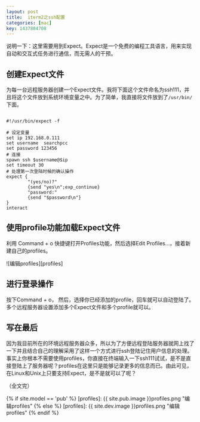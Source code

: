 ```yaml
---
layout: post
title:  iterm2之ssh配置
categories: [mac]
key: 1437804708
---
```


说明一下：这里需要用到Expect。Expect是一个免费的编程工具语言，用来实现自动和交互式任务进行通信，而无需人的干预。

## 创建Expect文件 ##

为每一台远程服务器创建一个Expect文件。我将下面这个文件命名为ssh111，并且将这个文件放到系统环境变量之中。为了简单，我直接将文件放到了```/usr/bin/```下面。

```shell

#!/usr/bin/expect -f

# 设定变量
set ip 192.168.0.111
set username  searchpcc
set password 123456
# 连接
spawn ssh $username@$ip
set timeout 30
# 处理第一次登陆时候的确认操作
expect {
        "(yes/no)?"
        {send "yes\n";exp_continue}
        "password:"
        {send "$password\n"}
}
interact

```

## 使用profile功能加载Expect文件 ##

利用 Command + o 快捷键打开Profiles功能，然后选择Edit Profiles...，接着新建自己的profiles。

![编辑profiles][profiles]

## 进行登录操作 ##

按下Command + o， 然后，选择你已经添加的profile，回车就可以自动登陆了。多个远程服务器设置添加多个Expect文件和多个profile就可以。

## 写在最后 ##

因为我目前所在的环境远程服务器众多，所以为了方便远程登陆服务器就网上找了一下并且结合自己的理解采用了这样一个方式进行ssh登陆记住用户信息的处理。事实上你根本不需要使用profiles，你直接在终端输入一下ssh111试试，是不是直接登陆上了服务器呢？profiles在这里只是能够记录更多的信息而已。由此可见，在Linux和Unix上只要支持Expect，是不是就可以了呢？

（全文完）

{% if site.model == 'pub' %}
[profiles]:   {{ site.pub.image }}profiles.png "编辑profiles"
{% else %}
[profiles]:   {{ site.dev.image }}profiles.png "编辑profiles"
{% endif %}



